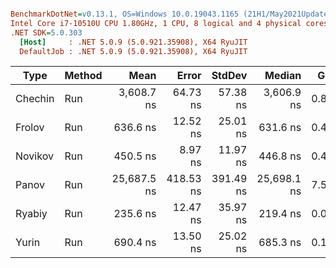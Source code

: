 ``` ini

BenchmarkDotNet=v0.13.1, OS=Windows 10.0.19043.1165 (21H1/May2021Update)
Intel Core i7-10510U CPU 1.80GHz, 1 CPU, 8 logical and 4 physical cores
.NET SDK=5.0.303
  [Host]     : .NET 5.0.9 (5.0.921.35908), X64 RyuJIT
  DefaultJob : .NET 5.0.9 (5.0.921.35908), X64 RyuJIT


```
|    Type | Method |        Mean |     Error |    StdDev |      Median |  Gen 0 | Allocated |
|-------- |------- |------------:|----------:|----------:|------------:|-------:|----------:|
| Chechin |    Run |  3,608.7 ns |  64.73 ns |  57.38 ns |  3,606.9 ns | 0.8545 |   3,576 B |
|  Frolov |    Run |    636.6 ns |  12.52 ns |  25.01 ns |    631.6 ns | 0.4358 |   1,824 B |
| Novikov |    Run |    450.5 ns |   8.97 ns |  11.97 ns |    446.8 ns | 0.4358 |   1,824 B |
|   Panov |    Run | 25,687.5 ns | 418.53 ns | 391.49 ns | 25,698.1 ns | 7.5073 |  31,480 B |
|  Ryabiy |    Run |    235.6 ns |  12.47 ns |  35.97 ns |    219.4 ns | 0.0229 |      96 B |
|   Yurin |    Run |    690.4 ns |  13.50 ns |  25.02 ns |    685.3 ns | 0.1049 |     440 B |
